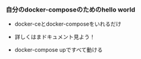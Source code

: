 ### 自分のdocker-composeのためのhello world

* docker-ceとdocker-composeをいれるだけ

* 詳しくはまドキュメント見よう！

* docker-compose upですべて動ける